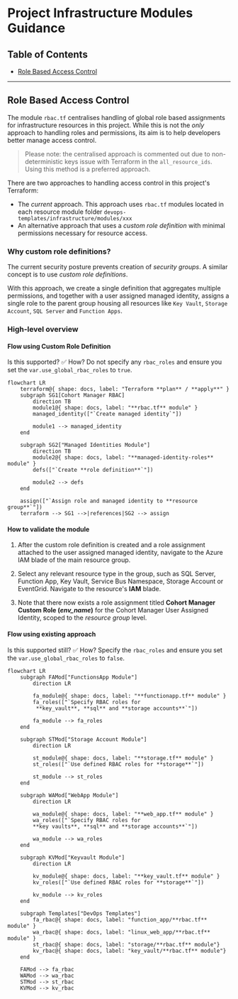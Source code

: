 # Project Infrastructure Modules Guidance

## Table of Contents

- [Role Based Access Control](#role-based-access-control)

---

## Role Based Access Control

The module `rbac.tf` centralises handling of global role based assignments for infrastructure resources in this project. While this is not the _only_ approach to handling roles and permissions, its aim is to help developers better manage access control.

> Please note: the centralised approach is commented out due to non-deterministic keys issue with Terraform in the `all_resource_ids`. Using this method is a preferred approach.

There are two approaches to handling access control in this project's Terraform:

- The _current_ approach. This approach uses `rbac.tf` modules located in each resource module folder `devops-templates/infrastructure/modules/xxx`
- An alternative approach that uses a _custom role definition_ with minimal permissions necessary for resource access.

### Why custom role definitions?

The current security posture prevents creation of _security groups_. A similar concept is to use _custom role definitions_.

With this approach, we create a single definition that aggregates multiple permissions, and together with a user assigned managed identity, assigns a single role to the parent group housing all resources like `Key Vault`, `Storage Account`, `SQL Server` and `Function Apps`.

### High-level overview

#### Flow using Custom Role Definition

Is this supported? ✅
How? Do not specify any `rbac_roles` and ensure you set the `var.use_global_rbac_roles` to `true`.

```mermaid
flowchart LR
    terraform@{ shape: docs, label: "Terraform **plan** / **apply**" }
    subgraph SG1[Cohort Manager RBAC]
        direction TB
        module1@{ shape: docs, label: "**rbac.tf** module" }
        managed_identity(["`Create managed identity`"])

        module1 --> managed_identity
    end

    subgraph SG2["Managed Identities Module"]
        direction TB
        module2@{ shape: docs, label: "**managed-identity-roles** module" }
        defs(["`Create **role definition**`"])

        module2 --> defs
    end

    assign(["`Assign role and managed identity to **resource group**`"])
    terraform --> SG1 -->|references|SG2 --> assign

```

#### How to validate the module

1. After the custom role definition is created and a role assignment attached to the user assigned managed identity, navigate to the Azure IAM blade of the main resource group.

1. Select any relevant resource type in the group, such as SQL Server, Function App, Key Vault, Service Bus Namespace, Storage Account or EventGrid. Navigate to the resource's **IAM** blade.

1. Note that there now exists a role assignment titled **Cohort Manager Custom Role (_env_name_)** for the Cohort Manager User Assigned Identity, scoped to the _resource group_ level.

#### Flow using existing approach

Is this supported still? ✅
How? Specify the `rbac_roles` and ensure you set the `var.use_global_rbac_roles` to `false`.

```mermaid
flowchart LR
    subgraph FAMod["FunctionsApp Module"]
        direction LR

        fa_module@{ shape: docs, label: "**functionapp.tf** module" }
        fa_roles(["`Specify RBAC roles for
         **key_vault**, **sql** and **storage accounts**`"])

        fa_module --> fa_roles
    end

    subgraph STMod["Storage Account Module"]
        direction LR

        st_module@{ shape: docs, label: "**storage.tf** module" }
        st_roles(["`Use defined RBAC roles for **storage**`"])

        st_module --> st_roles
    end

    subgraph WAMod["WebApp Module"]
        direction LR

        wa_module@{ shape: docs, label: "**web_app.tf** module" }
        wa_roles(["`Specify RBAC roles for
        **key vaults**, **sql** and **storage accounts**`"])

        wa_module --> wa_roles
    end

    subgraph KVMod["Keyvault Module"]
        direction LR

        kv_module@{ shape: docs, label: "**key_vault.tf** module" }
        kv_roles(["`Use defined RBAC roles for **storage**`"])

        kv_module --> kv_roles
    end

    subgraph Templates["DevOps Templates"]
        fa_rbac@{ shape: docs, label: "function_app/**rbac.tf** module" }
        wa_rbac@{ shape: docs, label: "linux_web_app/**rbac.tf** module" }
        st_rbac@{ shape: docs, label: "storage/**rbac.tf** module"}
        kv_rbac@{ shape: docs, label: "key_vault/**rbac.tf** module"}
    end

    FAMod --> fa_rbac
    WAMod --> wa_rbac
    STMod --> st_rbac
    KVMod --> kv_rbac
```
